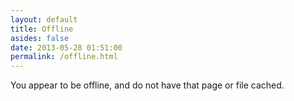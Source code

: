 ```yaml
---
layout: default
title: Offline
asides: false
date: 2013-05-28 01:51:00
permalink: /offline.html
---
```


You appear to be offline, and do not have that page or file cached.
